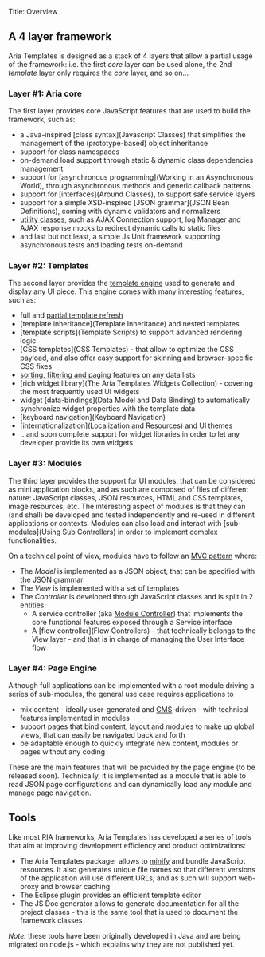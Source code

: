 Title: Overview


## A 4 layer framework
Aria Templates is designed as a stack of 4 layers that allow a partial usage of the framework: i.e.
the first <i>core</i> layer can be used alone, the 2nd _template_ layer only
requires the <i>core</i> layer, and so on...

### Layer #1: Aria core

The first layer provides core JavaScript features that are used to build the framework, such as:

* a Java-inspired [class syntax](Javascript Classes) that simplifies the management of the (prototype-based) object inheritance
* support for class namespaces
* on-demand load support through static & dynamic class dependencies management
* support for [asynchronous programming](Working in an Asynchronous World), through asynchronous methods and generic callback patterns
* support for [interfaces](Around Classes), to support safe service layers
* support for a simple XSD-inspired [JSON grammar](JSON Bean Definitions), coming with dynamic validators and normalizers
* [utility classes](Helpers), such as AJAX Connection support, log Manager and AJAX response mocks to redirect dynamic calls to static files
* and last but not least, a simple Js Unit framework supporting asynchronous tests and loading tests on-demand

### Layer #2: Templates

The second layer provides the [template engine](http://en.wikipedia.org/wiki/Template_engine_%28web%29) used to generate and display any UI piece. This engine comes with
many interesting features, such as:

* full and [partial template refresh](Refresh)
* [template inheritance](Template Inheritance) and nested templates
* [template scripts](Template Scripts) to support advanced rendering logic
* [CSS templates](CSS Templates) - that allow to optimize the CSS payload, and also offer easy support for skinning and browser-specific CSS fixes
* [sorting, filtering and paging](Views) features on any data lists
* [rich widget library](The Aria Templates Widgets Collection) - covering the most frequently used UI widgets
* widget [data-bindings](Data Model and Data Binding) to automatically synchronize widget properties with the template data
* [keyboard navigation](Keyboard Navigation)
* [internationalization](Localization and Resources) and UI themes
* ...and soon complete support for widget libraries in order to let any developer provide its own widgets

### Layer #3: Modules

The third layer provides the support for UI modules, that can be considered as mini application blocks, and as such
are composed of files of different nature: JavaScript classes, JSON resources, HTML and CSS templates, image resources, etc.
The interesting aspect of modules is that they can (and shall) be developed and tested independently and re-used in different
applications or contexts. Modules can also load and interact with [sub-modules](Using Sub Controllers) in order to implement complex functionalities.

On a technical point of view, modules have to follow an
[MVC pattern](http://en.wikipedia.org/wiki/Model%E2%80%93view%E2%80%93controller) where:

* The *Model* is implemented as a JSON object, that can be specified with the JSON grammar
* The *View* is implemented with a set of templates
* The *Controller* is developed through JavaScript classes and is split in 2 entities:
	* A service controller (aka [Module Controller](Controllers)) that implements the core functional features exposed through a Service interface
	* A [flow controller](Flow Controllers) - that technically belongs to the View layer - and that is in charge of managing the User Interface flow

### Layer #4: Page Engine

Although full applications can be implemented with a root module driving a series of sub-modules, the general use case requires applications to

* mix content - ideally user-generated and [CMS](http://en.wikipedia.org/wiki/Content_management_system)-driven - with technical features implemented in modules
* support pages that bind content, layout and modules to make up global views, that can easily be navigated back and forth
* be adaptable enough to quickly integrate new content, modules or pages without any coding

These are the main features that will be provided by the page engine (to be released soon). Technically, it is implemented
as a module that is able to read JSON page configurations and can dynamically load any module
and manage page navigation.

## Tools

Like most RIA frameworks, Aria Templates has developed a series of tools that aim at improving
development efficiency and product optimizations:

* The Aria Templates packager allows to [minify](http://en.wikipedia.org/wiki/Minification_%28programming%29) and bundle JavaScript resources. It also generates
unique file names so that different versions of the application will use different URLs, and as
such will support web-proxy and browser caching
* The Eclipse plugin provides an efficient template editor
* The JS Doc generator allows to generate documentation for all the project classes - this is the same tool that is used to document the framework classes

*Note:* these tools have been originally developed in Java and are being migrated on node.js - which explains why they are not published yet.